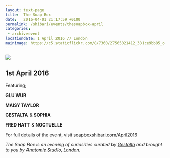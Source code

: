 ```yaml
---
layout: text-page
title:  The Soap Box
date:   2016-04-01 21:17:59 +0100
permalink: /shibari/events/thesoapbox-april
categories:
 - archiveevent
locationdate: 1 April 2016 // London
mainimage: https://c5.staticflickr.com/8/7360/27565021412_381ce9bb85_o.jpg
---
```

<img src="https://c5.staticflickr.com/8/7360/27565021412_381ce9bb85_o.jpg" class="text-image-left" />

<h2 class="information-text-h2">1st April 2016</h2>

Featuring;

**GLU WUR**

**MAISY TAYLOR**

**GESTALTA** & **SOPHIA**

**FRED HATT** & **NOCTUELLE**

For full details of the event, visit <a href="http://soapboxshibari.com/April2016" target= "_blank_">soapboxshibari.com/April2016</a>

*The Soap Box is an evening of curiosities curated by <a href="http://gestalta.co.uk" target= "_blank_">Gestalta</a> and brought to you by <a href="http://anatomiestudio.com" target="_blank_">Anatomie Studio, London</a>.*
